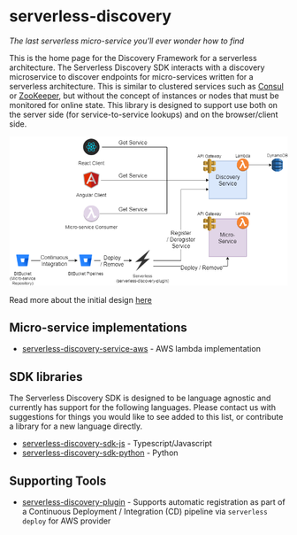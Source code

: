 # serverless-discovery
*The last serverless micro-service you'll ever wonder how to find*

This is the home page for the Discovery Framework for a serverless architecture. The Serverless Discovery SDK interacts with a discovery microservice to discover endpoints for micro-services written for a serverless architecture. This is similar to clustered services such as [Consul](https://www.consul.io/intro/index.html) or [ZooKeeper](https://zookeeper.apache.org/), but without the concept of instances or nodes that must be monitored for online state. This library is designed to support use both on the server side (for service-to-service lookups) and on the browser/client side.

![](./design/ServiceDiscovery.png)

Read more about the initial design [here](./design/design.md)

## Micro-service implementations
* [serverless-discovery-service-aws](https://github.com/adastradev/serverless-discovery-service-aws) - AWS lambda implementation

## SDK libraries
The Serverless Discovery SDK is designed to be language agnostic and currently has support for the following languages.
Please contact us with suggestions for things you would like to see added to this list, or contribute a library for a new language directly.
* [serverless-discovery-sdk-js](https://github.com/adastradev/serverless-discovery-sdk-js) - Typescript/Javascript
* [serverless-discovery-sdk-python](https://github.com/adastradev/serverless-discovery-sdk-python) - Python

## Supporting Tools
* [serverless-discovery-plugin](https://github.com/aregier/serverless-discovery-plugin) - Supports automatic registration as part of a Continuous Deployment / Integration (CD) pipeline via `serverless deploy` for AWS provider